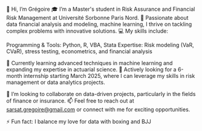 👋 Hi, I’m Grégoire 
🎓 I’m a Master's student in Risk Assurance and Financial Risk Management at Université Sorbonne Paris Nord.
👀 Passionate about data financial analysis and modeling, machine learning, I thrive on tackling complex problems with innovative solutions.
💻 My skills include:

Programming & Tools: Python, R, VBA, Stata
Expertise: Risk modeling (VaR, CVaR), stress testing, econometrics, and financial analysis

🌱 Currently learning advanced techniques in machine learning and expanding my expertise in actuarial science.
💼 Actively looking for a 6-month internship starting March 2025, where I can leverage my skills in risk management or data analytics projects.

💞️ I’m looking to collaborate on data-driven projects, particularly in the fields of finance or insurance.
📫 Feel free to reach out at sarsat.gregoire@gmail.com or connect with me for exciting opportunities.

⚡ Fun fact: I balance my love for data with boxing and BJJ
<!---
GregDataMiner/GregDataMiner is a ✨ special ✨ repository because its `README.md` (this file) appears on your GitHub profile.
You can click the Preview link to take a look at your changes.
--->
